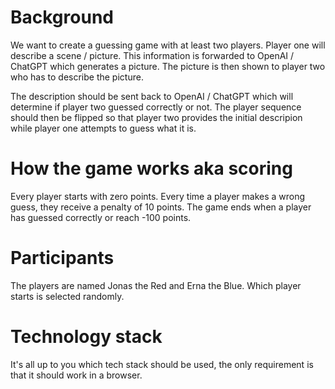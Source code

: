 # Background
We want to create a guessing game with at least two players. Player one will describe a scene / picture. This information is forwarded to OpenAI / ChatGPT which generates a picture. The picture is then shown to player two who has to describe the picture.

The description should be sent back to OpenAI / ChatGPT which will determine if player two guessed correctly or not. The player sequence should then be flipped so that player two provides the initial descripion while player one attempts to guess what it is.

# How the game works aka scoring
Every player starts with zero points. Every time a player makes a wrong guess, they receive a penalty of 10 points. The game ends when a player has guessed correctly or reach -100 points.

# Participants
The players are named Jonas the Red and Erna the Blue. Which player starts is selected randomly.

# Technology stack
It's all up to you which tech stack should be used, the only requirement is that it should work in a browser.